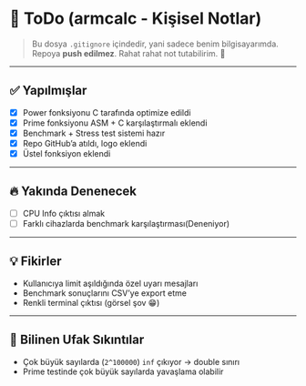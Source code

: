 # 📝 ToDo (armcalc - Kişisel Notlar)

> Bu dosya `.gitignore` içindedir, yani sadece benim bilgisayarımda.  
> Repoya **push edilmez**. Rahat rahat not tutabilirim. 🚀

---

## ✅ Yapılmışlar
- [x] Power fonksiyonu C tarafında optimize edildi
- [x] Prime fonksiyonu ASM + C karşılaştırmalı eklendi
- [x] Benchmark + Stress test sistemi hazır
- [x] Repo GitHub’a atıldı, logo eklendi
- [x] Üstel fonksiyon eklendi 

---

## 🔥 Yakında Denenecek
- [ ] CPU Info çıktısı almak  
- [ ] Farklı cihazlarda benchmark karşılaştırması(Deneniyor) 

---

## 💡 Fikirler
- Kullanıcıya limit aşıldığında özel uyarı mesajları  
- Benchmark sonuçlarını CSV’ye export etme  
- Renkli terminal çıktısı (görsel şov 😁)

---

## 🐞 Bilinen Ufak Sıkıntılar
- Çok büyük sayılarda (`2^100000`) `inf` çıkıyor → double sınırı  
- Prime testinde çok büyük sayılarda yavaşlama olabilir
